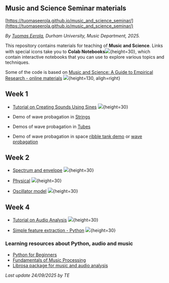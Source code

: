 ## Music and Science Seminar materials
[https://tuomaseerola.github.io/music_and_science_seminar/](https://tuomaseerola.github.io/music_and_science_seminar/)

_By [Tuomas Eerola](https://www.durham.ac.uk/staff/tuomas-eerola/), Durham University, Music Department, 2025._

This repository contains materials for teaching of **Music and Science**. Links with special icons take you to **Colab Notebooks**![](https://upload.wikimedia.org/wikipedia/commons/d/d0/Google_Colaboratory_SVG_Logo.svg){height=30}, which contain interactive notebooks that you can use to explore various topics and techniques. 

Some of the code is based on [Music and Science: A Guide to Empirical Research - online materials](https://tuomaseerola.github.io/emr/) ![](https://tuomaseerola.github.io/emr/images/music_and_science_cover_sm.png){height=130, aligh=right}

## Week 1

- [Tutorial on Creating Sounds Using Sines](https://colab.research.google.com/github/tuomaseerola/music_and_science_seminar/blob/master/week1.ipynb) ![](https://upload.wikimedia.org/wikipedia/commons/d/d0/Google_Colaboratory_SVG_Logo.svg){height=30}

- Demo of wave probagation in [Strings](https://ophysics.com/waves6.html)
- Demos of wave probagation in [Tubes](https://ophysics.com/w10b.html)
- Demo of wave probagation in space [ribble tank demo](https://www.falstad.com/ripple/) or [wave probagation](https://visualpde.com/sim/?preset=waveEquation)

## Week 2

- [Spectrum and envelope](https://colab.research.google.com/github/tuomaseerola/emr/blob/main/nb/Chapter10.2.ipynb) ![](https://upload.wikimedia.org/wikipedia/commons/d/d0/Google_Colaboratory_SVG_Logo.svg){height=30}
- [Physical](https://colab.research.google.com/github/tuomaseerola/emr/blob/main/nb/Chapter10.3.ipynb) ![](https://upload.wikimedia.org/wikipedia/commons/d/d0/Google_Colaboratory_SVG_Logo.svg){height=30}

- [Oscillator model](https://colab.research.google.com/github/FelipeTorr/KuramotoNetworksPackage/blob/main/KuramotoNotebook.ipynb#scrollTo=split-mixture) ![](https://upload.wikimedia.org/wikipedia/commons/d/d0/Google_Colaboratory_SVG_Logo.svg){height=30}

## Week 4

- [Tutorial on Audio Analysis](https://colab.research.google.com/github/tuomaseerola/music_and_science_seminar/blob/master/seminar2A.ipynb) ![](https://upload.wikimedia.org/wikipedia/commons/d/d0/Google_Colaboratory_SVG_Logo.svg){height=30}

- [Simple feature extraction - Python](https://github.com/tuomaseerola/music_and_science_seminar/blob/master/corpus_feature_extraction.ipynb) ![](https://upload.wikimedia.org/wikipedia/commons/d/d0/Google_Colaboratory_SVG_Logo.svg){height=30}


### Learning resources about Python, audio and music

- [Python for Beginners](https://www.python.org/about/gettingstarted/)
- [Fundamentals of Music Processing](https://www.audiolabs-erlangen.de/resources/MIR/FMP/C0/C0.html)
- [Librosa package for music and audio analysis](https://librosa.org/doc/main/index.html)

_Last update 24/09/2025 by TE_

